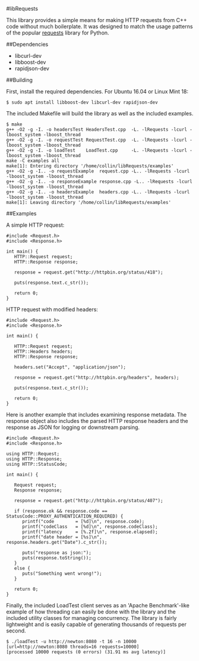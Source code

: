 #libRequests

This library provides a simple means for making HTTP requests from C++ code without much boilerplate. It was designed to match the usage patterns of the popular [requests](http://docs.python-requests.org) library for Python.

##Dependencies

- libcurl-dev
- libboost-dev
- rapidjson-dev

##Building

First, install the required dependencies. For Ubuntu 16.04 or Linux Mint 18:

    $ sudo apt install libboost-dev libcurl-dev rapidjson-dev

The included Makefile will build the library as well as the included examples.

    $ make
    g++ -O2 -g -I. -o headersTest HeadersTest.cpp  -L. -lRequests -lcurl -lboost_system -lboost_thread
    g++ -O2 -g -I. -o requestTest RequestTest.cpp  -L. -lRequests -lcurl -lboost_system -lboost_thread
    g++ -O2 -g -I. -o loadTest    LoadTest.cpp     -L. -lRequests -lcurl -lboost_system -lboost_thread
    make -C examples all
    make[1]: Entering directory '/home/collin/libRequests/examples'
    g++ -O2 -g -I.. -o requestExample  request.cpp -L.. -lRequests -lcurl -lboost_system -lboost_thread
    g++ -O2 -g -I.. -o responseExample response.cpp -L.. -lRequests -lcurl -lboost_system -lboost_thread
    g++ -O2 -g -I.. -o headersExample  headers.cpp -L.. -lRequests -lcurl -lboost_system -lboost_thread
    make[1]: Leaving directory '/home/collin/libRequests/examples'

##Examples

A simple HTTP request:

    #include <Request.h>
    #include <Response.h>

    int main() {
       HTTP::Request request;
       HTTP::Response response;

       response = request.get("http://httpbin.org/status/418");

       puts(response.text.c_str());

       return 0;
    }

HTTP request with modified headers:

    #include <Request.h>
    #include <Response.h>

    int main() {

       HTTP::Request request;
       HTTP::Headers headers;
       HTTP::Response response;

       headers.set("Accept", "application/json");

       response = request.get("http://httpbin.org/headers", headers);

       puts(response.text.c_str());

       return 0;
    }

Here is another example that includes examining response metadata. The response object also includes the parsed HTTP response headers and the response as JSON for logging or downstream parsing.

    #include <Request.h>
    #include <Response.h>

    using HTTP::Request;
    using HTTP::Response;
    using HTTP::StatusCode;

    int main() {

       Request request;
       Response response;

       response = request.get("http://httpbin.org/status/407");

       if (response.ok && response.code == StatusCode::PROXY_AUTHENTICATION_REQUIRED) {
          printf("code        = [%d]\n", response.code);
          printf("codeClass   = [%d]\n", response.codeClass);
          printf("latency     = [%.2f]\n", response.elapsed);
          printf("date header = [%s]\n", response.headers.get("Date").c_str());

          puts("response as json:");
          puts(response.toString());
       }
       else {
          puts("Something went wrong!");
       }

       return 0;
    }

Finally, the included LoadTest client serves as an 'Apache Benchmark'-like example of how threading can easily be done with the library and the included utility classes for managing concurrency. The library is fairly lightweight and is easily capable of generating thousands of requests per second.

    $ ./loadTest -u http://newton:8080 -t 16 -n 10000
    [url=http://newton:8080 threads=16 requests=10000]
    [processed 10000 requests (0 errors) (31.91 ms avg latency)]

